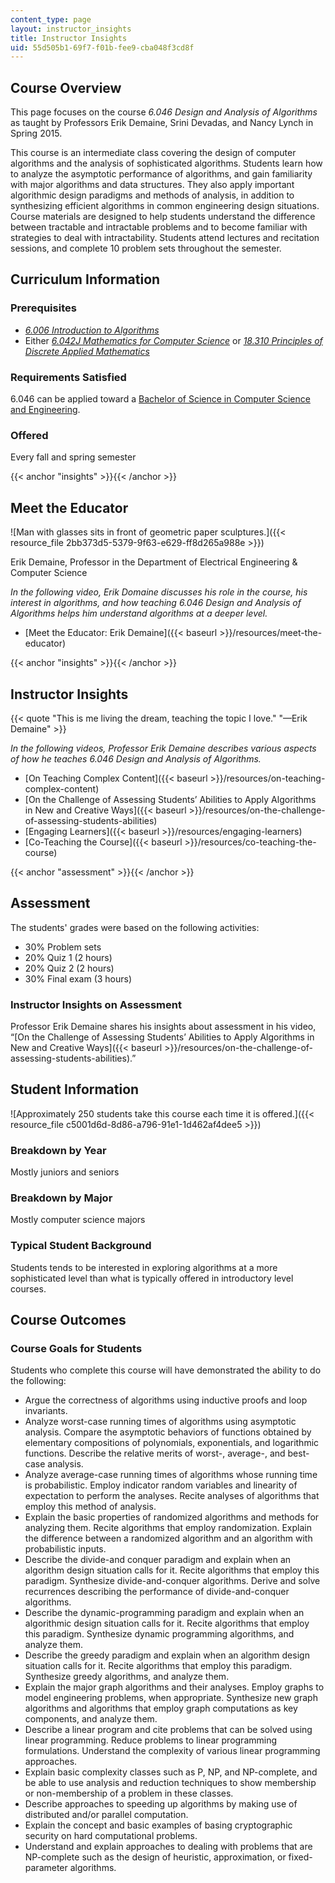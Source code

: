 ```yaml
---
content_type: page
layout: instructor_insights
title: Instructor Insights
uid: 55d505b1-69f7-f01b-fee9-cba048f3cd8f
---
```


Course Overview
---------------

This page focuses on the course _6.046 Design and Analysis of Algorithms_ as taught by Professors Erik Demaine, Srini Devadas, and Nancy Lynch in Spring 2015.

This course is an intermediate class covering the design of computer algorithms and the analysis of sophisticated algorithms. Students learn how to analyze the asymptotic performance of algorithms, and gain familiarity with major algorithms and data structures. They also apply important algorithmic design paradigms and methods of analysis, in addition to synthesizing efficient algorithms in common engineering design situations. Course materials are designed to help students understand the difference between tractable and intractable problems and to become familiar with strategies to deal with intractability. Students attend lectures and recitation sessions, and complete 10 problem sets throughout the semester.

Curriculum Information
----------------------

### Prerequisites

*   [_6.006 Introduction to Algorithms_](/courses/6-006-introduction-to-algorithms-fall-2011/)
*   Either [_6.042J Mathematics for Computer Science_](/courses/6-042j-mathematics-for-computer-science-fall-2010/) or [_18.310 Principles of Discrete Applied Mathematics_](/courses/18-310-principles-of-discrete-applied-mathematics-fall-2013/)

### Requirements Satisfied

6.046 can be applied toward a [Bachelor of Science in Computer Science and Engineering](http://catalog.mit.edu/degree-charts/computer-science-engineering-course-6-3/).

### Offered

Every fall and spring semester

{{< anchor "insights" >}}{{< /anchor >}}

Meet the Educator
-----------------

![Man with glasses sits in front of geometric paper sculptures.]({{< resource_file 2bb373d5-5379-9f63-e629-ff8d265a988e >}})

Erik Demaine, Professor in the Department of Electrical Engineering & Computer Science

_In the following video, Erik Domaine discusses his role in the course, his interest in algorithms, and how teaching _6.046 Design and Analysis of Algorithms_ helps him understand algorithms at a deeper level._

*   [Meet the Educator: Erik Demaine]({{< baseurl >}}/resources/meet-the-educator)

{{< anchor "insights" >}}{{< /anchor >}}

Instructor Insights
-------------------

{{< quote "This is me living the dream, teaching the topic I love." "—Erik Demaine" >}}

_In the following videos, Professor Erik Demaine describes various aspects of how he teaches _6.046 Design and Analysis of Algorithms_._

*   [On Teaching Complex Content]({{< baseurl >}}/resources/on-teaching-complex-content)
*   [On the Challenge of Assessing Students’ Abilities to Apply Algorithms in New and Creative Ways]({{< baseurl >}}/resources/on-the-challenge-of-assessing-students-abilities)
*   [Engaging Learners]({{< baseurl >}}/resources/engaging-learners)
*   [Co-Teaching the Course]({{< baseurl >}}/resources/co-teaching-the-course)

{{< anchor "assessment" >}}{{< /anchor >}}

Assessment
----------

The students' grades were based on the following activities:

- 30% Problem sets
- 20% Quiz 1 (2 hours)
- 20% Quiz 2 (2 hours)
- 30% Final exam (3 hours)

### Instructor Insights on Assessment
Professor Erik Demaine shares his insights about assessment in his video, “[On the Challenge of Assessing Students’ Abilities to Apply Algorithms in New and Creative Ways]({{< baseurl >}}/resources/on-the-challenge-of-assessing-students-abilities).”

Student Information
-------------------

![Approximately 250 students take this course each time it is offered.]({{< resource_file c5001d6d-8d86-a796-91e1-1d462af4dee5 >}})

### Breakdown by Year

Mostly juniors and seniors

### Breakdown by Major

Mostly computer science majors

### Typical Student Background

Students tends to be interested in exploring algorithms at a more sophisticated level than what is typically offered in introductory level courses.

Course Outcomes
---------------

### Course Goals for Students

Students who complete this course will have demonstrated the ability to do the following:

*   Argue the correctness of algorithms using inductive proofs and loop invariants.
*   Analyze worst-case running times of algorithms using asymptotic analysis. Compare the asymptotic behaviors of functions obtained by elementary compositions of polynomials, exponentials, and logarithmic functions. Describe the relative merits of worst-, average-, and best-case analysis.
*   Analyze average-case running times of algorithms whose running time is probabilistic. Employ indicator random variables and linearity of expectation to perform the analyses. Recite analyses of algorithms that employ this method of analysis.
*   Explain the basic properties of randomized algorithms and methods for analyzing them. Recite algorithms that employ randomization. Explain the difference between a randomized algorithm and an algorithm with probabilistic inputs.
*   Describe the divide-and conquer paradigm and explain when an algorithm design situation calls for it. Recite algorithms that employ this paradigm. Synthesize divide-and-conquer algorithms. Derive and solve recurrences describing the performance of divide-and-conquer algorithms.
*   Describe the dynamic-programming paradigm and explain when an algorithmic design situation calls for it. Recite algorithms that employ this paradigm. Synthesize dynamic programming algorithms, and analyze them.
*   Describe the greedy paradigm and explain when an algorithm design situation calls for it. Recite algorithms that employ this paradigm. Synthesize greedy algorithms, and analyze them.
*   Explain the major graph algorithms and their analyses. Employ graphs to model engineering problems, when appropriate. Synthesize new graph algorithms and algorithms that employ graph computations as key components, and analyze them.
*   Describe a linear program and cite problems that can be solved using linear programming. Reduce problems to linear programming formulations. Understand the complexity of various linear programming approaches.
*   Explain basic complexity classes such as P, NP, and NP-complete, and be able to use analysis and reduction techniques to show membership or non-membership of a problem in these classes.
*   Describe approaches to speeding up algorithms by making use of distributed and/or parallel computation.
*   Explain the concept and basic examples of basing cryptographic security on hard computational problems.
*   Understand and explain approaches to dealing with problems that are NP-complete such as the design of heuristic, approximation, or fixed-parameter algorithms.